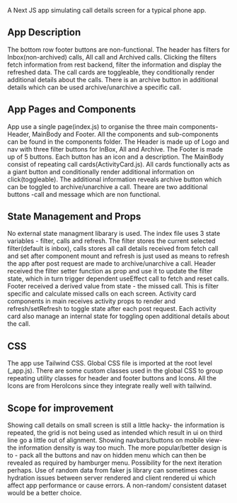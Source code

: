 A Next JS app simulating call details screen for a typical phone app.

## App Description

The bottom row footer buttons are non-functional. The header has filters for Inbox(non-archived) calls, All call and Archived calls. Clicking the filters fetch information from rest backend, filter the information and display the refreshed data.
The call cards are toggleable, they conditionally render additional details about the calls. There is an archive button in additional details which can be used archive/unarchive a specific call.

## App Pages and Components

App use a single page(index.js) to organise the three main components- Header, MainBody and Footer. All the components and sub-components can be found in the components folder.
The Header is made up of Logo and nav with three filter buttons for InBox, All and Archive.
The Footer is made up of 5 buttons. Each button has an icon and a description.
The MainBody consist of repeating call cards(ActivityCard.js). All cards functionally acts as a giant button and conditionally render additional information on click(toggleable). The additional information reveals archive button which can be toggled to archive/unarchive a call. Theare are two additional buttons -call and message which are non functional.

## State Management and Props

No external state managment libarary is used. The index file uses 3 state variables - filter, calls and refresh. The filter stores the current selected filter(default is inbox), calls stores all call details received from fetch call and set after component mount and refresh is just used as means to refresh the app after post request are made to archive/unarchive a call.
Header received the filter setter function as prop and use it to update the filter state, which in turn trigger dependent useEffect call to fetch and reset calls.
Footer received a derived value from state - the missed call. This is filter specific and calculate missed calls on each screen.
Activity card components in main receives activity props to render and refresh/setRefresh to toggle state after each post request. Each activity card also manage an internal state for toggling open additional details about the call.

## CSS

The app use Tailwind CSS. Global CSS file is imported at the root level (_app.js). There are some custom classes used in the global CSS to group repeating utility classes for header and footer buttons and Icons.
All the Icons are from HeroIcons since they integrate really well with tailwind.

## Scope for improvement

Showing call details on small screen is still a little hacky- the information is repeated, the grid is not being used as intended which result in ui on third line go a little out of alignment.
Showing navbars/buttons on  mobile view- the information density is way too much. The more popular/better design is to - pack all the buttons and nav on hidden menu which can then be revealed as required by hamburger menu. Possibility for the next iteration perhaps.
Use of random data from faker js library can sometimes cause hydration issues between server rendered and client rendered ui which affect app performance or cause errors. A non-random/ consistent dataset would be a better choice.